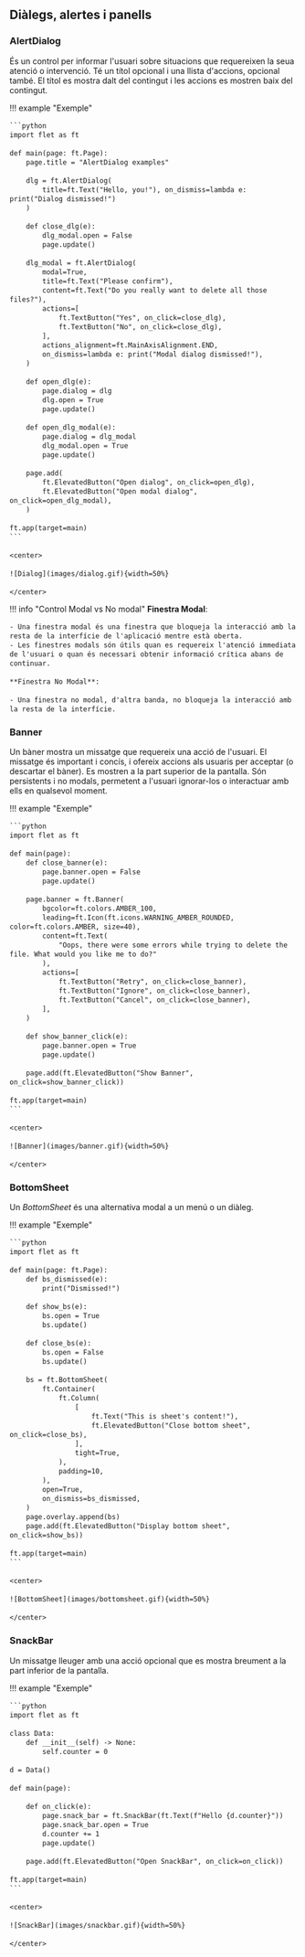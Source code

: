 ## Diàlegs, alertes i panells

### AlertDialog

És un control per informar l'usuari sobre situacions que requereixen la seua atenció o intervenció. Té un títol opcional i una llista d'accions, opcional també. El títol es mostra dalt del contingut i les accions es mostren baix del contingut.

!!! example "Exemple"
    
    ```python
    import flet as ft

    def main(page: ft.Page):
        page.title = "AlertDialog examples"

        dlg = ft.AlertDialog(
            title=ft.Text("Hello, you!"), on_dismiss=lambda e: print("Dialog dismissed!")
        )

        def close_dlg(e):
            dlg_modal.open = False
            page.update()

        dlg_modal = ft.AlertDialog(
            modal=True,
            title=ft.Text("Please confirm"),
            content=ft.Text("Do you really want to delete all those files?"),
            actions=[
                ft.TextButton("Yes", on_click=close_dlg),
                ft.TextButton("No", on_click=close_dlg),
            ],
            actions_alignment=ft.MainAxisAlignment.END,
            on_dismiss=lambda e: print("Modal dialog dismissed!"),
        )

        def open_dlg(e):
            page.dialog = dlg
            dlg.open = True
            page.update()

        def open_dlg_modal(e):
            page.dialog = dlg_modal
            dlg_modal.open = True
            page.update()

        page.add(
            ft.ElevatedButton("Open dialog", on_click=open_dlg),
            ft.ElevatedButton("Open modal dialog", on_click=open_dlg_modal),
        )

    ft.app(target=main)
    ```

    <center>
    
    ![Dialog](images/dialog.gif){width=50%}
    
    </center>

!!! info "Control Modal vs No modal"
    **Finestra Modal**:

    - Una finestra modal és una finestra que bloqueja la interacció amb la resta de la interfície de l'aplicació mentre està oberta.
    - Les finestres modals són útils quan es requereix l'atenció immediata de l'usuari o quan és necessari obtenir informació crítica abans de continuar.

    **Finestra No Modal**:

    - Una finestra no modal, d'altra banda, no bloqueja la interacció amb la resta de la interfície.

### Banner

Un bàner mostra un missatge que requereix una acció de l'usuari. El missatge és important i concís, i ofereix accions als usuaris per acceptar (o descartar el bàner). Es mostren a la part superior de la pantalla. Són persistents i no modals, permetent a l'usuari ignorar-los o interactuar amb ells en qualsevol moment.

!!! example "Exemple"

    ```python
    import flet as ft

    def main(page):
        def close_banner(e):
            page.banner.open = False
            page.update()

        page.banner = ft.Banner(
            bgcolor=ft.colors.AMBER_100,
            leading=ft.Icon(ft.icons.WARNING_AMBER_ROUNDED, color=ft.colors.AMBER, size=40),
            content=ft.Text(
                "Oops, there were some errors while trying to delete the file. What would you like me to do?"
            ),
            actions=[
                ft.TextButton("Retry", on_click=close_banner),
                ft.TextButton("Ignore", on_click=close_banner),
                ft.TextButton("Cancel", on_click=close_banner),
            ],
        )

        def show_banner_click(e):
            page.banner.open = True
            page.update()

        page.add(ft.ElevatedButton("Show Banner", on_click=show_banner_click))

    ft.app(target=main)
    ```

    <center>
    
    ![Banner](images/banner.gif){width=50%}
    
    </center>

### BottomSheet

Un *BottomSheet* és una alternativa modal a un menú o un diàleg.

!!! example "Exemple"
    
    ```python
    import flet as ft

    def main(page: ft.Page):
        def bs_dismissed(e):
            print("Dismissed!")

        def show_bs(e):
            bs.open = True
            bs.update()

        def close_bs(e):
            bs.open = False
            bs.update()

        bs = ft.BottomSheet(
            ft.Container(
                ft.Column(
                    [
                        ft.Text("This is sheet's content!"),
                        ft.ElevatedButton("Close bottom sheet", on_click=close_bs),
                    ],
                    tight=True,
                ),
                padding=10,
            ),
            open=True,
            on_dismiss=bs_dismissed,
        )
        page.overlay.append(bs)
        page.add(ft.ElevatedButton("Display bottom sheet", on_click=show_bs))

    ft.app(target=main)
    ```

    <center>
    
    ![BottomSheet](images/bottomsheet.gif){width=50%}
    
    </center>

### SnackBar

Un missatge lleuger amb una acció opcional que es mostra breument a la part inferior de la pantalla.

!!! example "Exemple"
    
    ```python
    import flet as ft

    class Data:
        def __init__(self) -> None:
            self.counter = 0

    d = Data()

    def main(page):

        def on_click(e):
            page.snack_bar = ft.SnackBar(ft.Text(f"Hello {d.counter}"))
            page.snack_bar.open = True
            d.counter += 1
            page.update()

        page.add(ft.ElevatedButton("Open SnackBar", on_click=on_click))

    ft.app(target=main)
    ```

    <center>
    
    ![SnackBar](images/snackbar.gif){width=50%}
    
    </center>